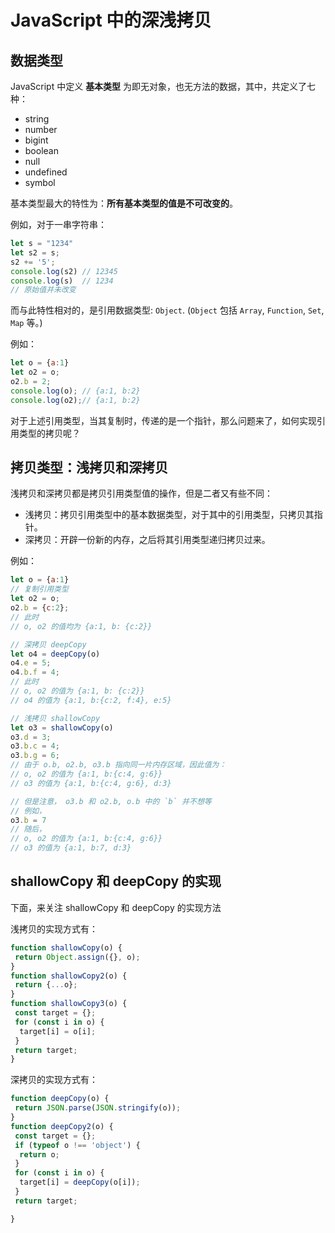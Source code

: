# JavaScript 中的深浅拷贝

## 数据类型

JavaScript 中定义 **基本类型** 为即无对象，也无方法的数据，其中，共定义了七种：

- string
- number
- bigint
- boolean
- null
- undefined
- symbol

基本类型最大的特性为：**所有基本类型的值是不可改变的**。

例如，对于一串字符串：

```js
let s = "1234"
let s2 = s;
s2 += '5';
console.log(s2) // 12345
console.log(s)  // 1234
// 原始值并未改变
```

而与此特性相对的，是引用数据类型: `Object`. (`Object` 包括 `Array`, `Function`, `Set`, `Map` 等。)

例如：

```js
let o = {a:1}
let o2 = o;
o2.b = 2;
console.log(o); // {a:1, b:2}
console.log(o2);// {a:1, b:2}
```

对于上述引用类型，当其复制时，传递的是一个指针，那么问题来了，如何实现引用类型的拷贝呢？

## 拷贝类型：浅拷贝和深拷贝

浅拷贝和深拷贝都是拷贝引用类型值的操作，但是二者又有些不同：

- 浅拷贝：拷贝引用类型中的基本数据类型，对于其中的引用类型，只拷贝其指针。
- 深拷贝：开辟一份新的内存，之后将其引用类型递归拷贝过来。

例如：

```js
let o = {a:1}
// 复制引用类型
let o2 = o;
o2.b = {c:2};
// 此时 
// o, o2 的值均为 {a:1, b: {c:2}}

// 深拷贝 deepCopy
let o4 = deepCopy(o)
o4.e = 5;
o4.b.f = 4;
// 此时
// o, o2 的值为 {a:1, b: {c:2}}
// o4 的值为 {a:1, b:{c:2, f:4}, e:5}

// 浅拷贝 shallowCopy
let o3 = shallowCopy(o)
o3.d = 3;
o3.b.c = 4;
o3.b.g = 6;
// 由于 o.b, o2.b, o3.b 指向同一片内存区域，因此值为：
// o, o2 的值为 {a:1, b:{c:4, g:6}}
// o3 的值为 {a:1, b:{c:4, g:6}, d:3}

// 但是注意， o3.b 和 o2.b, o.b 中的 `b` 并不想等
// 例如，
o3.b = 7
// 随后，
// o, o2 的值为 {a:1, b:{c:4, g:6}}
// o3 的值为 {a:1, b:7, d:3}
```

## shallowCopy 和 deepCopy 的实现

下面，来关注 shallowCopy 和 deepCopy 的实现方法

浅拷贝的实现方式有：

```js
function shallowCopy(o) {
 return Object.assign({}, o);
}
function shallowCopy2(o) {
 return {...o};
}
function shallowCopy3(o) {
 const target = {};
 for (const i in o) {
  target[i] = o[i];
 }
 return target;
}
```

深拷贝的实现方式有：

```js
function deepCopy(o) {
 return JSON.parse(JSON.stringify(o));
}
function deepCopy2(o) {
 const target = {};
 if (typeof o !== 'object') {
  return o;
 }
 for (const i in o) {
  target[i] = deepCopy(o[i]);
 }
 return target;

}
```
